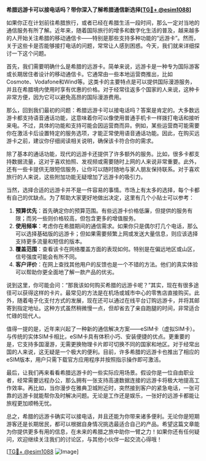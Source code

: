**希腊远游卡可以接电话吗？带你深入了解希腊通信新选择[[TG💪+ @esim1088](https://t.me/s/esim1088)]**

如果你正在计划前往希腊旅行，或者已经在希腊生活一段时间，那么一定对当地的通信服务有所了解。近年来，随着国际旅行的增多和数字化生活的普及，越来越多的人开始关注希腊的移动通信卡——特别是那些支持多种功能的“远游卡”。然而，关于这些卡是否能够接打电话的问题，常常让人感到困惑。今天，我们就来详细探讨一下这个问题。

首先，我们需要明确什么是希腊的远游卡。简单来说，远游卡是一种专为国际游客或长期居住者设计的移动通信卡。它通常由一些本地运营商推出，比如Cosmote、Vodafone和Wind等。这类卡的主要特点是可以提供国际漫游服务，并且在希腊境内使用时享有优惠的价格。对于经常往返多个国家的人来说，这种卡非常方便，因为它可以避免高昂的国际漫游费用。

那么，回到我们最初的问题：希腊远游卡可以接电话吗？答案是肯定的。大多数远游卡都支持语音通话功能，这意味着你可以像使用普通手机卡一样拨打电话和接听来电。不过，具体的功能和支持可能会因运营商而异。例如，某些运营商可能需要你在激活卡后设置特定的服务选项，才能正常使用语音通话功能。因此，在购买远游卡之前，建议你仔细阅读相关说明，确保该卡符合你的需求。

除了基本的通话功能，现代的远游卡还提供了许多额外的服务。比如，很多卡都支持数据流量，这对于喜欢拍照、发视频或需要随时上网的人来说非常重要。此外，还有一些卡提供无限短信服务，让你可以随时随地与家人朋友保持联系。对于喜欢旅行的人来说，这些附加功能无疑增加了远游卡的吸引力。

当然，选择合适的远游卡并不是一件容易的事情。市场上有太多的选择，每个卡都有自己的优缺点。为了帮助大家更好地做出决定，这里有几个小贴士可以参考：

1. **预算优先**：首先确定你的预算范围。有些远游卡价格低廉，但提供的服务有限；而另一些则价格较高，但包含更多的增值服务。
2. **使用频率**：考虑你在希腊期间的通信需求。如果你只是偶尔打几个电话，那么可以选择基础版的远游卡；但如果需要频繁上网或发送大量信息，则应该选择支持更多流量和短信的版本。
3. **覆盖范围**：查看该卡在网络覆盖方面的表现如何。特别是在偏远地区或山区，信号强度可能会有所不同。
4. **客户评价**：在网上查找其他用户的反馈也是一个不错的方法。他们的真实体验可以帮助你更全面地了解一款产品的优劣。

说到这里，你可能会问：“那我该如何购买希腊的远游卡呢？”其实，现在有很多途径可以获得这样的卡片。最常见的方法是在机场或城市中心的零售店直接购买。此外，随着电子化支付方式的发展，现在还可以通过在线平台订购远游卡，并将其邮寄到指定地址。这种方式虽然稍微慢一点，但却省去了亲自跑腿的时间，非常适合忙碌的现代人。

值得一提的是，近年来兴起了一种新的通信解决方案——eSIM卡（虚拟SIM卡）。与传统的实体SIM卡相比，eSIM卡具有体积小巧、安装便捷的优点。更重要的是，它支持多国漫游，无需更换物理卡片即可切换不同的国家和地区。对于经常出国的人来说，这无疑是一个极大的便利。目前，许多希腊的远游卡也推出了相应的eSIM版本，用户只需下载官方应用程序并按照指示操作即可激活。

最后，让我们再来看看希腊远游卡的一些实际应用场景。假设你是一位自由职业者，经常需要远程办公，那么拥有一张支持高速数据连接的远游卡将极大地提高工作效率。再比如，当你漫步在雅典卫城附近时，突然接到客户的紧急电话，一张可靠的远游卡就能帮你及时解决问题。无论是工作还是娱乐，一张好的远游卡都能让旅程更加顺畅无忧。

总之，希腊的远游卡确实可以接电话，并且还能为你带来诸多便利。无论你是短期游客还是长期居民，都可以根据自身情况挑选最适合自己的产品。希望这篇文章能为你提供更多有用的信息，在未来的希腊之旅中助你一臂之力！如果你还有任何疑问，欢迎继续关注我们的讨论区，与其他小伙伴一起交流心得哦！

[[TG💪+ @esim1088](https://t.me/s/esim1088) ![Image](https://i.postimg.cc/4NQfJmqS/Snipaste-2025-05-13-00-14-12.png)]